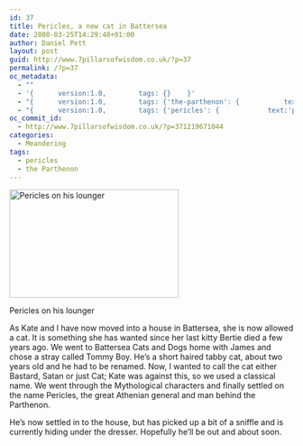 ```yaml
---
id: 37
title: Pericles, a new cat in Battersea
date: 2008-03-25T14:29:48+01:00
author: Daniel Pett
layout: post
guid: http://www.7pillarsofwisdom.co.uk/?p=37
permalink: /?p=37
oc_metadata:
  - ""
  - '{		version:1.0,		tags: {}	}'
  - "{		version:1.0,		tags: {'the-parthenon': {			text:'the Parthenon',			slug:'the-parthenon',			source:{			url:'http://d.opencalais.com/genericHasher-1/faf28550-d68e-3fe4-9918-82d280cb8ac4',			type:{			url:'http://s.opencalais.com/1/type/em/e/Facility',			iconURL:'',			name:'Facility'		},			name:'the Parthenon',			nInstances:1		},			bucketName:'current'		},'pericles': {			text:'pericles',			slug:'pericles',			source:null,			bucketName:'current'		}}	}"
  - "{		version:1.0,		tags: {'pericles': {			text:'pericles',			slug:'pericles',			source:null,			bucketName:'current'		},'the-parthenon': {			text:'the Parthenon',			slug:'the-parthenon',			source:null,			bucketName:'current'		}}	}"
oc_commit_id:
  - http://www.7pillarsofwisdom.co.uk/?p=371219671044
categories:
  - Meandering
tags:
  - pericles
  - the Parthenon
---
```

<div id="attachment_46" style="width: 310px" class="wp-caption alignleft">
  <a href="http://35.176.43.170/wp-content/uploads/2008/08/img_0088.jpg" data-rel="lightbox-gallery-63PGpdnz" data-rl_title="" data-rl_caption="" title=""><img aria-describedby="caption-attachment-46" class="size-medium wp-image-46" title="Pericles on his lounger" src="http://35.176.43.170/wp-content/uploads/2008/08/img_0088-300x192.jpg" alt="Pericles on his lounger" width="300" height="192" /></a>
  
  <p id="caption-attachment-46" class="wp-caption-text">
    Pericles on his lounger
  </p>
</div>

As Kate and I have now moved into a house in Battersea, she is now allowed a cat. It is something she has wanted since her last kitty Bertie died a few years ago. We went to Battersea Cats and Dogs home with James and chose a stray called Tommy Boy. He&#8217;s a short haired tabby cat, about two years old and he had to be renamed. Now, I wanted to call the cat either Bastard, Satan or just Cat; Kate was against this, so we used a classical name. We went through the Mythological characters and finally settled on the name Pericles, the great Athenian general and man behind the Parthenon.

He&#8217;s now settled in to the house, but has picked up a bit of a sniffle and is currently hiding under the dresser. Hopefully he&#8217;ll be out and about soon.